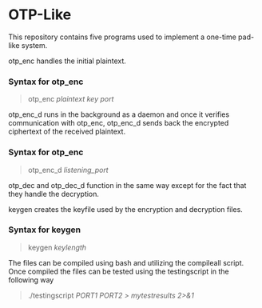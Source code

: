 # OTP-Like

This repository contains five programs used to implement a one-time pad-like system.

otp_enc handles the initial plaintext.
### Syntax for otp_enc
>otp_enc *plaintext key port*

otp_enc_d runs in the background as a daemon and once it verifies communication with otp_enc, otp_enc_d sends back the encrypted ciphertext of the received plaintext.
### Syntax for otp_enc
>otp_enc_d *listening_port*

otp_dec and otp_dec_d function in the same way except for the fact that they handle the decryption.

keygen creates the keyfile used by the encryption and decryption files.
### Syntax for keygen
>keygen *keylength*

The files can be compiled using bash and utilizing the compileall script.
Once compiled the files can be tested using the testingscript in the following way
>./testingscript *PORT1 PORT2 > mytestresults 2>&1*
